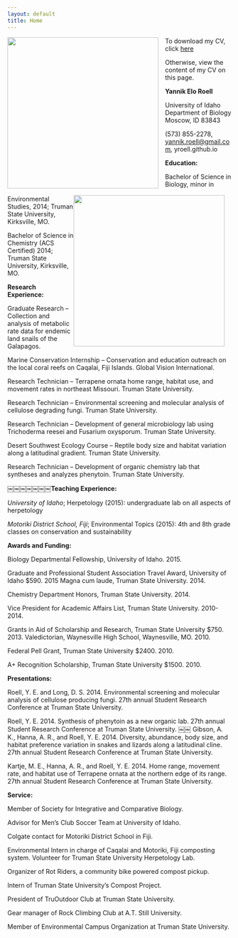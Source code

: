 ```yaml
---
layout: default
title: Home
---
```


<image style="float: left; margin: 0px 15px 15px 0px;"
src="https://cloud.githubusercontent.com/assets/14020037/10561118/3f2fabac-74d3-11e5-839a-95332e2103c5.JPG" width="340" />

<image style="float: right; margin: 0px 15px 15px 0px;"
src="https://cloud.githubusercontent.com/assets/14020037/10561144/29acbe4a-74d4-11e5-95d7-ccffec09a3fc.JPG" width="340" />



To download my CV, click [here](https://github.com/yroell/yroell.github.io/files/15514/YRoell_CV.pdf)

Otherwise, view the content of my CV on this page.

**Yannik Elo Roell**

University of Idaho Department of Biology Moscow, ID 83843

(573) 855-2278, yannik.roell@gmail.com, yroell.github.io

**Education:**

Bachelor of Science in Biology, minor in Environmental Studies, 2014; Truman State University, Kirksville, MO.

Bachelor of Science in Chemistry (ACS Certified) 2014; Truman State University, Kirksville, MO.

**Research Experience:**

Graduate Research – Collection and analysis of metabolic rate data for endemic land snails of the Galapagos.

Marine Conservation Internship – Conservation and education outreach on the local coral reefs on Caqalai, Fiji Islands. Global Vision International.

Research Technician – Terrapene ornata home range, habitat use, and movement rates in northeast Missouri. Truman State University.

Research Technician – Environmental screening and molecular analysis of cellulose degrading fungi. Truman State University.

Research Technician – Development of general microbiology lab using Trichoderma reesei and Fusarium oxysporum. Truman State University.

Desert Southwest Ecology Course – Reptile body size and habitat variation along a latitudinal gradient. Truman State University.

Research Technician – Development of organic chemistry lab that syntheses and analyzes phenytoin. Truman State University.

**￼￼￼￼￼￼￼Teaching Experience:**

*University of Idaho*;
Herpetology (2015): undergraduate lab on all aspects of herpetology

*Motoriki District School, Fiji*;
Environmental Topics (2015): 4th and 8th grade classes on conservation and sustainability

**Awards and Funding:**

Biology Departmental Fellowship, University of Idaho. 2015.

Graduate and Professional Student Association Travel Award, University of Idaho $590. 2015 Magna cum laude, Truman State University. 2014.

Chemistry Department Honors, Truman State University. 2014.

Vice President for Academic Affairs List, Truman State University. 2010-2014.

Grants in Aid of Scholarship and Research, Truman State University $750. 2013. Valedictorian, Waynesville High School, Waynesville, MO. 2010.

Federal Pell Grant, Truman State University $2400. 2010.

A+ Recognition Scholarship, Truman State University $1500. 2010.

**Presentations:**

Roell, Y. E. and Long, D. S. 2014. Environmental screening and molecular analysis of cellulose producing fungi. 27th annual Student Research Conference at Truman State University.

Roell, Y. E. 2014. Synthesis of phenytoin as a new organic lab. 27th annual Student Research Conference at Truman State University.
￼￼
Gibson, A. K., Hanna, A. R., and Roell, Y. E. 2014. Diversity, abundance, body size, and habitat preference variation in snakes and lizards along a latitudinal cline. 27th annual Student Research Conference at Truman State University.

Kartje, M. E., Hanna, A. R., and Roell, Y. E. 2014. Home range, movement rate, and habitat use of Terrapene ornata at the northern edge of its range. 27th annual Student Research Conference at Truman State University.

**Service:**

Member of Society for Integrative and Comparative Biology.

Advisor for Men’s Club Soccer Team at University of Idaho.

Colgate contact for Motoriki District School in Fiji.

Environmental Intern in charge of Caqalai and Motoriki, Fiji composting system. Volunteer for Truman State University Herpetology Lab.

Organizer of Rot Riders, a community bike powered compost pickup.

Intern of Truman State University’s Compost Project.

President of TruOutdoor Club at Truman State University.

Gear manager of Rock Climbing Club at A.T. Still University.

Member of Environmental Campus Organization at Truman State University.
